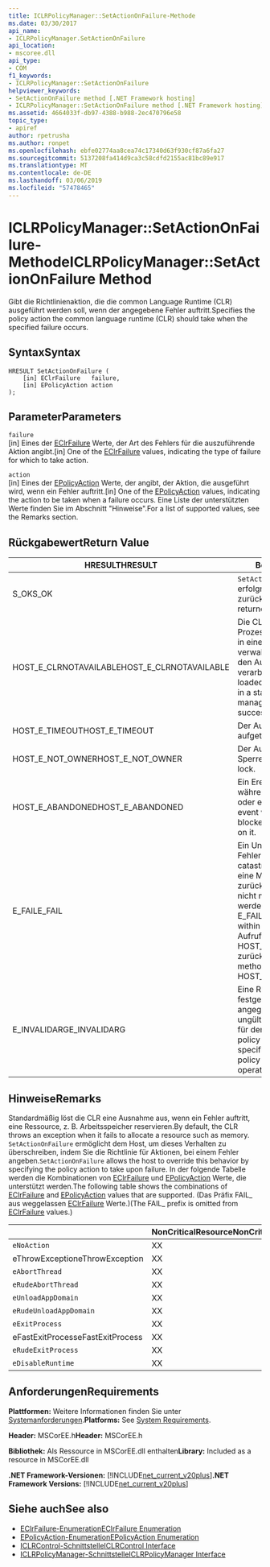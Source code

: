 ```yaml
---
title: ICLRPolicyManager::SetActionOnFailure-Methode
ms.date: 03/30/2017
api_name:
- ICLRPolicyManager.SetActionOnFailure
api_location:
- mscoree.dll
api_type:
- COM
f1_keywords:
- ICLRPolicyManager::SetActionOnFailure
helpviewer_keywords:
- SetActionOnFailure method [.NET Framework hosting]
- ICLRPolicyManager::SetActionOnFailure method [.NET Framework hosting]
ms.assetid: 4664033f-db97-4388-b988-2ec470796e58
topic_type:
- apiref
author: rpetrusha
ms.author: ronpet
ms.openlocfilehash: ebfe02774aa8cea74c17340d63f930cf87a6fa27
ms.sourcegitcommit: 5137208fa414d9ca3c58cdfd2155ac81bc89e917
ms.translationtype: MT
ms.contentlocale: de-DE
ms.lasthandoff: 03/06/2019
ms.locfileid: "57478465"
---
```

# <a name="iclrpolicymanagersetactiononfailure-method"></a><span data-ttu-id="6cfa1-102">ICLRPolicyManager::SetActionOnFailure-Methode</span><span class="sxs-lookup"><span data-stu-id="6cfa1-102">ICLRPolicyManager::SetActionOnFailure Method</span></span>
<span data-ttu-id="6cfa1-103">Gibt die Richtlinienaktion, die die common Language Runtime (CLR) ausgeführt werden soll, wenn der angegebene Fehler auftritt.</span><span class="sxs-lookup"><span data-stu-id="6cfa1-103">Specifies the policy action the common language runtime (CLR) should take when the specified failure occurs.</span></span>  
  
## <a name="syntax"></a><span data-ttu-id="6cfa1-104">Syntax</span><span class="sxs-lookup"><span data-stu-id="6cfa1-104">Syntax</span></span>  
  
```  
HRESULT SetActionOnFailure (  
    [in] EClrFailure   failure,  
    [in] EPolicyAction action  
);  
```  
  
## <a name="parameters"></a><span data-ttu-id="6cfa1-105">Parameter</span><span class="sxs-lookup"><span data-stu-id="6cfa1-105">Parameters</span></span>  
 `failure`  
 <span data-ttu-id="6cfa1-106">[in] Eines der [EClrFailure](../../../../docs/framework/unmanaged-api/hosting/eclrfailure-enumeration.md) Werte, der Art des Fehlers für die auszuführende Aktion angibt.</span><span class="sxs-lookup"><span data-stu-id="6cfa1-106">[in] One of the [EClrFailure](../../../../docs/framework/unmanaged-api/hosting/eclrfailure-enumeration.md) values, indicating the type of failure for which to take action.</span></span>  
  
 `action`  
 <span data-ttu-id="6cfa1-107">[in] Eines der [EPolicyAction](../../../../docs/framework/unmanaged-api/hosting/epolicyaction-enumeration.md) Werte, der angibt, der Aktion, die ausgeführt wird, wenn ein Fehler auftritt.</span><span class="sxs-lookup"><span data-stu-id="6cfa1-107">[in] One of the [EPolicyAction](../../../../docs/framework/unmanaged-api/hosting/epolicyaction-enumeration.md) values, indicating the action to be taken when a failure occurs.</span></span> <span data-ttu-id="6cfa1-108">Eine Liste der unterstützten Werte finden Sie im Abschnitt "Hinweise".</span><span class="sxs-lookup"><span data-stu-id="6cfa1-108">For a list of supported values, see the Remarks section.</span></span>  
  
## <a name="return-value"></a><span data-ttu-id="6cfa1-109">Rückgabewert</span><span class="sxs-lookup"><span data-stu-id="6cfa1-109">Return Value</span></span>  
  
|<span data-ttu-id="6cfa1-110">HRESULT</span><span class="sxs-lookup"><span data-stu-id="6cfa1-110">HRESULT</span></span>|<span data-ttu-id="6cfa1-111">Beschreibung</span><span class="sxs-lookup"><span data-stu-id="6cfa1-111">Description</span></span>|  
|-------------|-----------------|  
|<span data-ttu-id="6cfa1-112">S_OK</span><span class="sxs-lookup"><span data-stu-id="6cfa1-112">S_OK</span></span>|<span data-ttu-id="6cfa1-113">`SetActionOnFailure` wurde erfolgreich zurückgegeben.</span><span class="sxs-lookup"><span data-stu-id="6cfa1-113">`SetActionOnFailure` returned successfully.</span></span>|  
|<span data-ttu-id="6cfa1-114">HOST_E_CLRNOTAVAILABLE</span><span class="sxs-lookup"><span data-stu-id="6cfa1-114">HOST_E_CLRNOTAVAILABLE</span></span>|<span data-ttu-id="6cfa1-115">Die CLR wurde nicht in einen Prozess geladen und befindet sich in einem Zustand, in dem nicht verwalteten Code ausführen oder den Aufruf erfolgreich zu verarbeiten.</span><span class="sxs-lookup"><span data-stu-id="6cfa1-115">The CLR has not been loaded into a process, or the CLR is in a state in which it cannot run managed code or process the call successfully.</span></span>|  
|<span data-ttu-id="6cfa1-116">HOST_E_TIMEOUT</span><span class="sxs-lookup"><span data-stu-id="6cfa1-116">HOST_E_TIMEOUT</span></span>|<span data-ttu-id="6cfa1-117">Der Aufruf ist ein Timeout aufgetreten.</span><span class="sxs-lookup"><span data-stu-id="6cfa1-117">The call timed out.</span></span>|  
|<span data-ttu-id="6cfa1-118">HOST_E_NOT_OWNER</span><span class="sxs-lookup"><span data-stu-id="6cfa1-118">HOST_E_NOT_OWNER</span></span>|<span data-ttu-id="6cfa1-119">Der Aufrufer ist nicht Besitzer der Sperre.</span><span class="sxs-lookup"><span data-stu-id="6cfa1-119">The caller does not own the lock.</span></span>|  
|<span data-ttu-id="6cfa1-120">HOST_E_ABANDONED</span><span class="sxs-lookup"><span data-stu-id="6cfa1-120">HOST_E_ABANDONED</span></span>|<span data-ttu-id="6cfa1-121">Ein Ereignis wurde abgebrochen, während sich der blockierte Thread oder eine Fiber darauf gewartet.</span><span class="sxs-lookup"><span data-stu-id="6cfa1-121">An event was canceled while a blocked thread or fiber was waiting on it.</span></span>|  
|<span data-ttu-id="6cfa1-122">E_FAIL</span><span class="sxs-lookup"><span data-stu-id="6cfa1-122">E_FAIL</span></span>|<span data-ttu-id="6cfa1-123">Ein Unbekannter Schwerwiegender Fehler ist aufgetreten.</span><span class="sxs-lookup"><span data-stu-id="6cfa1-123">An unknown catastrophic failure occurred.</span></span> <span data-ttu-id="6cfa1-124">Wenn eine Methode E_FAIL zurückgegeben hat, ist die CLR nicht mehr im Prozess verwendet werden.</span><span class="sxs-lookup"><span data-stu-id="6cfa1-124">After a method returns E_FAIL, the CLR is no longer usable within the process.</span></span> <span data-ttu-id="6cfa1-125">Nachfolgende Aufrufe zum Hosten der Methoden HOST_E_CLRNOTAVAILABLE zurück.</span><span class="sxs-lookup"><span data-stu-id="6cfa1-125">Subsequent calls to hosting methods return HOST_E_CLRNOTAVAILABLE.</span></span>|  
|<span data-ttu-id="6cfa1-126">E_INVALIDARG</span><span class="sxs-lookup"><span data-stu-id="6cfa1-126">E_INVALIDARG</span></span>|<span data-ttu-id="6cfa1-127">Eine Richtlinienaktion kann nicht festgelegt werden, für den angegebenen Vorgang, oder eine ungültige Richtlinie-Aktion wurde für den Vorgang angegeben.</span><span class="sxs-lookup"><span data-stu-id="6cfa1-127">A policy action cannot be set for the specified operation, or an invalid policy action was specified for the operation.</span></span>|  
  
## <a name="remarks"></a><span data-ttu-id="6cfa1-128">Hinweise</span><span class="sxs-lookup"><span data-stu-id="6cfa1-128">Remarks</span></span>  
 <span data-ttu-id="6cfa1-129">Standardmäßig löst die CLR eine Ausnahme aus, wenn ein Fehler auftritt, eine Ressource, z. B. Arbeitsspeicher reservieren.</span><span class="sxs-lookup"><span data-stu-id="6cfa1-129">By default, the CLR throws an exception when it fails to allocate a resource such as memory.</span></span> <span data-ttu-id="6cfa1-130">`SetActionOnFailure` ermöglicht dem Host, um dieses Verhalten zu überschreiben, indem Sie die Richtlinie für Aktionen, bei einem Fehler angeben.</span><span class="sxs-lookup"><span data-stu-id="6cfa1-130">`SetActionOnFailure` allows the host to override this behavior by specifying the policy action to take upon failure.</span></span> <span data-ttu-id="6cfa1-131">In der folgende Tabelle werden die Kombinationen von [EClrFailure](../../../../docs/framework/unmanaged-api/hosting/eclrfailure-enumeration.md) und [EPolicyAction](../../../../docs/framework/unmanaged-api/hosting/epolicyaction-enumeration.md) Werte, die unterstützt werden.</span><span class="sxs-lookup"><span data-stu-id="6cfa1-131">The following table shows the combinations of [EClrFailure](../../../../docs/framework/unmanaged-api/hosting/eclrfailure-enumeration.md) and [EPolicyAction](../../../../docs/framework/unmanaged-api/hosting/epolicyaction-enumeration.md) values that are supported.</span></span> <span data-ttu-id="6cfa1-132">(Das Präfix FAIL_ aus weggelassen [EClrFailure](../../../../docs/framework/unmanaged-api/hosting/eclrfailure-enumeration.md) Werte.)</span><span class="sxs-lookup"><span data-stu-id="6cfa1-132">(The FAIL_ prefix is omitted from [EClrFailure](../../../../docs/framework/unmanaged-api/hosting/eclrfailure-enumeration.md) values.)</span></span>  
  
||<span data-ttu-id="6cfa1-133">NonCriticalResource</span><span class="sxs-lookup"><span data-stu-id="6cfa1-133">NonCriticalResource</span></span>|<span data-ttu-id="6cfa1-134">CriticalResource</span><span class="sxs-lookup"><span data-stu-id="6cfa1-134">CriticalResource</span></span>|<span data-ttu-id="6cfa1-135">FatalRuntime</span><span class="sxs-lookup"><span data-stu-id="6cfa1-135">FatalRuntime</span></span>|<span data-ttu-id="6cfa1-136">OrphanedLock</span><span class="sxs-lookup"><span data-stu-id="6cfa1-136">OrphanedLock</span></span>|<span data-ttu-id="6cfa1-137">StackOverflow</span><span class="sxs-lookup"><span data-stu-id="6cfa1-137">StackOverflow</span></span>|<span data-ttu-id="6cfa1-138">AccessViolation</span><span class="sxs-lookup"><span data-stu-id="6cfa1-138">AccessViolation</span></span>|<span data-ttu-id="6cfa1-139">CodeContract</span><span class="sxs-lookup"><span data-stu-id="6cfa1-139">CodeContract</span></span>|  
|-|-------------------------|----------------------|------------------|------------------|-------------------|---------------------|------------------|  
|`eNoAction`|<span data-ttu-id="6cfa1-140">X</span><span class="sxs-lookup"><span data-stu-id="6cfa1-140">X</span></span>|<span data-ttu-id="6cfa1-141">X</span><span class="sxs-lookup"><span data-stu-id="6cfa1-141">X</span></span>||||<span data-ttu-id="6cfa1-142">Nicht zutreffend</span><span class="sxs-lookup"><span data-stu-id="6cfa1-142">N/A</span></span>||  
|<span data-ttu-id="6cfa1-143">eThrowException</span><span class="sxs-lookup"><span data-stu-id="6cfa1-143">eThrowException</span></span>|<span data-ttu-id="6cfa1-144">X</span><span class="sxs-lookup"><span data-stu-id="6cfa1-144">X</span></span>|<span data-ttu-id="6cfa1-145">X</span><span class="sxs-lookup"><span data-stu-id="6cfa1-145">X</span></span>||||<span data-ttu-id="6cfa1-146">Nicht zutreffend</span><span class="sxs-lookup"><span data-stu-id="6cfa1-146">N/A</span></span>||  
|`eAbortThread`|<span data-ttu-id="6cfa1-147">X</span><span class="sxs-lookup"><span data-stu-id="6cfa1-147">X</span></span>|<span data-ttu-id="6cfa1-148">X</span><span class="sxs-lookup"><span data-stu-id="6cfa1-148">X</span></span>||||<span data-ttu-id="6cfa1-149">Nicht zutreffend</span><span class="sxs-lookup"><span data-stu-id="6cfa1-149">N/A</span></span>|<span data-ttu-id="6cfa1-150">X</span><span class="sxs-lookup"><span data-stu-id="6cfa1-150">X</span></span>|  
|`eRudeAbortThread`|<span data-ttu-id="6cfa1-151">X</span><span class="sxs-lookup"><span data-stu-id="6cfa1-151">X</span></span>|<span data-ttu-id="6cfa1-152">X</span><span class="sxs-lookup"><span data-stu-id="6cfa1-152">X</span></span>||||<span data-ttu-id="6cfa1-153">Nicht zutreffend</span><span class="sxs-lookup"><span data-stu-id="6cfa1-153">N/A</span></span>|<span data-ttu-id="6cfa1-154">X</span><span class="sxs-lookup"><span data-stu-id="6cfa1-154">X</span></span>|  
|`eUnloadAppDomain`|<span data-ttu-id="6cfa1-155">X</span><span class="sxs-lookup"><span data-stu-id="6cfa1-155">X</span></span>|<span data-ttu-id="6cfa1-156">X</span><span class="sxs-lookup"><span data-stu-id="6cfa1-156">X</span></span>||<span data-ttu-id="6cfa1-157">X</span><span class="sxs-lookup"><span data-stu-id="6cfa1-157">X</span></span>||<span data-ttu-id="6cfa1-158">Nicht zutreffend</span><span class="sxs-lookup"><span data-stu-id="6cfa1-158">N/A</span></span>|<span data-ttu-id="6cfa1-159">X</span><span class="sxs-lookup"><span data-stu-id="6cfa1-159">X</span></span>|  
|`eRudeUnloadAppDomain`|<span data-ttu-id="6cfa1-160">X</span><span class="sxs-lookup"><span data-stu-id="6cfa1-160">X</span></span>|<span data-ttu-id="6cfa1-161">X</span><span class="sxs-lookup"><span data-stu-id="6cfa1-161">X</span></span>||<span data-ttu-id="6cfa1-162">X</span><span class="sxs-lookup"><span data-stu-id="6cfa1-162">X</span></span>|<span data-ttu-id="6cfa1-163">X</span><span class="sxs-lookup"><span data-stu-id="6cfa1-163">X</span></span>|<span data-ttu-id="6cfa1-164">Nicht zutreffend</span><span class="sxs-lookup"><span data-stu-id="6cfa1-164">N/A</span></span>|<span data-ttu-id="6cfa1-165">X</span><span class="sxs-lookup"><span data-stu-id="6cfa1-165">X</span></span>|  
|`eExitProcess`|<span data-ttu-id="6cfa1-166">X</span><span class="sxs-lookup"><span data-stu-id="6cfa1-166">X</span></span>|<span data-ttu-id="6cfa1-167">X</span><span class="sxs-lookup"><span data-stu-id="6cfa1-167">X</span></span>||<span data-ttu-id="6cfa1-168">X</span><span class="sxs-lookup"><span data-stu-id="6cfa1-168">X</span></span>|<span data-ttu-id="6cfa1-169">X</span><span class="sxs-lookup"><span data-stu-id="6cfa1-169">X</span></span>|<span data-ttu-id="6cfa1-170">Nicht zutreffend</span><span class="sxs-lookup"><span data-stu-id="6cfa1-170">N/A</span></span>|<span data-ttu-id="6cfa1-171">X</span><span class="sxs-lookup"><span data-stu-id="6cfa1-171">X</span></span>|  
|<span data-ttu-id="6cfa1-172">eFastExitProcess</span><span class="sxs-lookup"><span data-stu-id="6cfa1-172">eFastExitProcess</span></span>|<span data-ttu-id="6cfa1-173">X</span><span class="sxs-lookup"><span data-stu-id="6cfa1-173">X</span></span>|<span data-ttu-id="6cfa1-174">X</span><span class="sxs-lookup"><span data-stu-id="6cfa1-174">X</span></span>||<span data-ttu-id="6cfa1-175">X</span><span class="sxs-lookup"><span data-stu-id="6cfa1-175">X</span></span>|<span data-ttu-id="6cfa1-176">X</span><span class="sxs-lookup"><span data-stu-id="6cfa1-176">X</span></span>|<span data-ttu-id="6cfa1-177">Nicht zutreffend</span><span class="sxs-lookup"><span data-stu-id="6cfa1-177">N/A</span></span>||  
|`eRudeExitProcess`|<span data-ttu-id="6cfa1-178">X</span><span class="sxs-lookup"><span data-stu-id="6cfa1-178">X</span></span>|<span data-ttu-id="6cfa1-179">X</span><span class="sxs-lookup"><span data-stu-id="6cfa1-179">X</span></span>|<span data-ttu-id="6cfa1-180">X</span><span class="sxs-lookup"><span data-stu-id="6cfa1-180">X</span></span>|<span data-ttu-id="6cfa1-181">X</span><span class="sxs-lookup"><span data-stu-id="6cfa1-181">X</span></span>|<span data-ttu-id="6cfa1-182">X</span><span class="sxs-lookup"><span data-stu-id="6cfa1-182">X</span></span>|<span data-ttu-id="6cfa1-183">Nicht zutreffend</span><span class="sxs-lookup"><span data-stu-id="6cfa1-183">N/A</span></span>||  
|`eDisableRuntime`|<span data-ttu-id="6cfa1-184">X</span><span class="sxs-lookup"><span data-stu-id="6cfa1-184">X</span></span>|<span data-ttu-id="6cfa1-185">X</span><span class="sxs-lookup"><span data-stu-id="6cfa1-185">X</span></span>|<span data-ttu-id="6cfa1-186">X</span><span class="sxs-lookup"><span data-stu-id="6cfa1-186">X</span></span>|<span data-ttu-id="6cfa1-187">X</span><span class="sxs-lookup"><span data-stu-id="6cfa1-187">X</span></span>|<span data-ttu-id="6cfa1-188">X</span><span class="sxs-lookup"><span data-stu-id="6cfa1-188">X</span></span>|<span data-ttu-id="6cfa1-189">Nicht zutreffend</span><span class="sxs-lookup"><span data-stu-id="6cfa1-189">N/A</span></span>||  
  
## <a name="requirements"></a><span data-ttu-id="6cfa1-190">Anforderungen</span><span class="sxs-lookup"><span data-stu-id="6cfa1-190">Requirements</span></span>  
 <span data-ttu-id="6cfa1-191">**Plattformen:** Weitere Informationen finden Sie unter [Systemanforderungen](../../../../docs/framework/get-started/system-requirements.md).</span><span class="sxs-lookup"><span data-stu-id="6cfa1-191">**Platforms:** See [System Requirements](../../../../docs/framework/get-started/system-requirements.md).</span></span>  
  
 <span data-ttu-id="6cfa1-192">**Header:** MSCorEE.h</span><span class="sxs-lookup"><span data-stu-id="6cfa1-192">**Header:** MSCorEE.h</span></span>  
  
 <span data-ttu-id="6cfa1-193">**Bibliothek:** Als Ressource in MSCorEE.dll enthalten</span><span class="sxs-lookup"><span data-stu-id="6cfa1-193">**Library:** Included as a resource in MSCorEE.dll</span></span>  
  
 <span data-ttu-id="6cfa1-194">**.NET Framework-Versionen:** [!INCLUDE[net_current_v20plus](../../../../includes/net-current-v20plus-md.md)]</span><span class="sxs-lookup"><span data-stu-id="6cfa1-194">**.NET Framework Versions:** [!INCLUDE[net_current_v20plus](../../../../includes/net-current-v20plus-md.md)]</span></span>  
  
## <a name="see-also"></a><span data-ttu-id="6cfa1-195">Siehe auch</span><span class="sxs-lookup"><span data-stu-id="6cfa1-195">See also</span></span>
- [<span data-ttu-id="6cfa1-196">EClrFailure-Enumeration</span><span class="sxs-lookup"><span data-stu-id="6cfa1-196">EClrFailure Enumeration</span></span>](../../../../docs/framework/unmanaged-api/hosting/eclrfailure-enumeration.md)
- [<span data-ttu-id="6cfa1-197">EPolicyAction-Enumeration</span><span class="sxs-lookup"><span data-stu-id="6cfa1-197">EPolicyAction Enumeration</span></span>](../../../../docs/framework/unmanaged-api/hosting/epolicyaction-enumeration.md)
- [<span data-ttu-id="6cfa1-198">ICLRControl-Schnittstelle</span><span class="sxs-lookup"><span data-stu-id="6cfa1-198">ICLRControl Interface</span></span>](../../../../docs/framework/unmanaged-api/hosting/iclrcontrol-interface.md)
- [<span data-ttu-id="6cfa1-199">ICLRPolicyManager-Schnittstelle</span><span class="sxs-lookup"><span data-stu-id="6cfa1-199">ICLRPolicyManager Interface</span></span>](../../../../docs/framework/unmanaged-api/hosting/iclrpolicymanager-interface.md)
